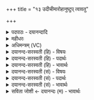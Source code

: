 +++
title = "१३ उदीचीमारोहानुष्टुप् त्वावतु"

+++
<details><summary>पदपाठः - दयानन्दादि</summary>

उदाची॑म्। आ। रो॒ह॒। अ॒नु॒ष्टुप्। अ॒नु॒स्तुबित्य॑नु॒ऽस्तुप्। त्वा॒। अ॒व॒तु॒। वै॒रा॒जम्। साम॑। ए॒क॒वि॒ँश इत्ये॑कऽवि॒ँशः। स्तोमः॑। श॒रत्। ऋ॒तुः। फल॑म्। द्रवि॑णम्। १३।
</details>

<details><summary>महीधरः</summary>

म० अथ चतुर्थो मन्त्रः । हे यजमान, त्वमुदीची दिशमारोह । अनुष्टुप् छन्दः । पिबा सोममिन्द्र मन्दतु त्वा एतस्यामृच्युत्पन्नं वैराजं साम (छ० सं० १।५।१)। एकविंशः स्तोमः । शरदृतुः । फलं यज्ञफललक्षणं द्रविणं धनम् । एते त्वामवन्तु । एकविंशस्तोमस्त्वेवमाम्नातः (२५ तमब्रा० २। १४ ) 'सप्तभ्यो हिंकरोति स तिसृभिः स तिसृभिः स एकया सप्तभ्यो हिंकरोति स एकया स तिसृभिः स तिसृभिः सप्तभ्यो हिंकरोति स तिसृभिः स एकया स तिसृभिः सप्तसप्तिन्येकविंशस्य विष्टुतिरिति' । प्रथमपर्याये प्रथममध्यमे त्रिर्गायेदुत्तमा सकृत् । द्वितीयपर्याये प्रथमां सकृद्गायेन्मध्यमोत्तमे त्रिः । तृतीयपर्याये मध्यमा सकृद्गायेत् प्रथमोत्तमे त्रिरित्येकविंशस्तोमस्य विष्टुतिः सप्तसप्तिनीत्युच्यत इत्यर्थः ॥ १३ ॥  
चतुर्दशी ।
</details>

<details><summary>अधिमन्त्रम् (VC)</summary>

- यजमानो देवता
- वरुण ऋषिः
- आर्ची पङ्क्तिः
- पञ्चमः
</details>

<details><summary>दयानन्द-सरस्वती (हि) - विषयः</summary>

फिर राजा आदि पुरुषों को क्या प्राप्त करना चाहिये, यह विषय अगले मन्त्र में कहा है ॥
</details>

<details><summary>दयानन्द-सरस्वती (हि) - पदार्थः</summary>

पदार्थान्वयभाषाः -  हे सभापति राजा ! आप (उदीचीम्) उत्तर की दिशा में (आरोह) प्रसिद्धि को प्राप्त हूजिये, जिससे (अनुष्टुप्) जिसको पढ़ के सब विद्याओं से दूसरों की स्तुति करें, वह छन्द (वैराजम्) अनेक प्रकार के अर्थों से शोभायमान (साम) सामवेद का भाग (एकविंशः) सोलह कला, चार पुरुषार्थ के अवयव और एक कर्त्ता इन इक्कीस को पूरण करनेहारा (स्तोमः) स्तुति का विषय (शरत्) शरद् (ऋतुः) ऋतु (द्रविणम्) ऐश्वर्य्य और (फलम्) फलरूप सेवाकारक शूद्रकुल (त्वा) आपको (अवतु) प्राप्त होवे ॥१३॥
</details>

<details><summary>दयानन्द-सरस्वती (हि) - भावार्थः</summary>

भावार्थभाषाः -  जो पुरुष आलस्य को छोड़ सब समय में पुरुषार्थ का अनुष्ठान करते हैं, वे अच्छे फलों को भोगते हैं ॥१३॥
</details>

<details><summary>दयानन्द-सरस्वती (सं) - विषयः</summary>

पुना राजादिनरैः किं लब्धव्यमित्याह ॥
</details>

<details><summary>दयानन्द-सरस्वती (सं) - पदार्थः</summary>

पदार्थान्वयभाषाः -  हे सभापते ! त्वमुदीचीं दिशमारोह। यतोऽनुष्टुप् वैराजं सामैकविंशस्तोम ऋतुः शरद् द्रविणं फलं च त्वाऽवतु ॥१३॥
</details>

<details><summary>दयानन्द-सरस्वती (सं) - भावार्थः</summary>

भावार्थभाषाः -  ये जना आलस्यं विहाय सर्वदा पुरुषार्थमेवानुतिष्ठन्ते ते सच्छूद्रान् प्राप्य फलवन्तो जायन्ते ॥१३॥
</details>

<details><summary>सविता जोशी ← दयानन्दः (म) - भावार्थः</summary>

भावार्थभाषाः -  जे पुरुष आळस सोडून सर्व काळी पुरुषार्थ कारतात त्यांना उत्तम फळ प्राप्त होते.
</details>